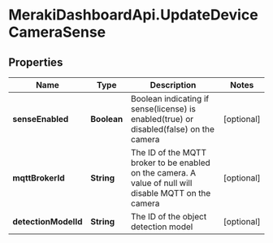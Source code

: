 # MerakiDashboardApi.UpdateDeviceCameraSense

## Properties
Name | Type | Description | Notes
------------ | ------------- | ------------- | -------------
**senseEnabled** | **Boolean** | Boolean indicating if sense(license) is enabled(true) or disabled(false) on the camera | [optional] 
**mqttBrokerId** | **String** | The ID of the MQTT broker to be enabled on the camera. A value of null will disable MQTT on the camera | [optional] 
**detectionModelId** | **String** | The ID of the object detection model | [optional] 


